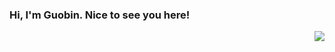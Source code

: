 ### Hi, I'm Guobin. Nice to see you here!

<img align="right" src="https://github-readme-stats.vercel.app/api?username=guobinqiu" />
